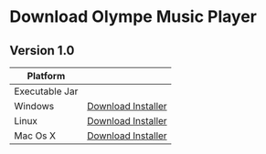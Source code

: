 # Download Olympe Music Player

## Version 1.0

| Platform       |                                                                                                                                                           |
|----------------|-----------------------------------------------------------------------------------------------------------------------------------------------------------|
| Executable Jar |  | [Download](./downloads/1.0/musicplayer-1.0-jar.zip) |                                                                                                  |
| Windows        | [Download Installer](./downloads/1.0/musicplayer-win-installer-1.0.exe) | | [Download Portable](./downloads/1.0/musicplayer-1.0-win-bin-portable.zip)     |
| Linux          | [Download Installer](./downloads/1.0/musicplayer-linux-installer-1.0.deb) | | [Download Portable](./downloads/1.0/musicplayer-1.0-linux-bin-portable.zip) |
| Mac Os X       | [Download Installer](./downloads/1.0/musicplayer-mac-installer-1.0.dmg) | | [Download Portable](./downloads/1.0/musicplayer-1.0-mac-bin-portable.zip)     |
